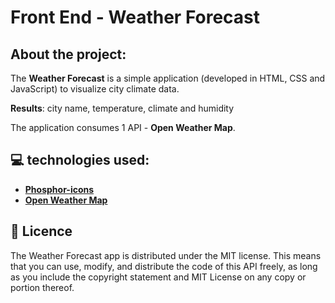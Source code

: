 # Front End - Weather Forecast

## About the project:

The **Weather Forecast** is a simple application (developed in HTML, CSS and JavaScript) to visualize city climate data. 

**Results**: city name, temperature, climate and humidity

The application consumes 1 API - **Open Weather Map**.


## 💻 technologies used:

- [**Phosphor-icons**](https://phosphoricons.com/)
- [**Open Weather Map**](https://openweathermap.org/)

## 📄 Licence

The Weather Forecast app is distributed under the MIT license. This means that you can use, modify, and distribute the code of this API freely, as long as you include the copyright statement and MIT License on any copy or portion thereof.